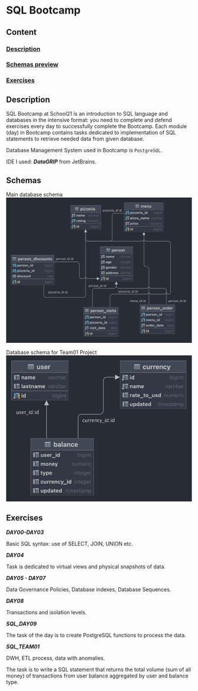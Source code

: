 # SQL Bootcamp

## Content

### [Description](https://github.com/D-Dashka/SQL-Bootcamp#https://github.com/D-Dashka/SQL-Bootcamp#description)

### [Schemas preview](https://github.com/D-Dashka/SQL-Bootcamp#schemas)

### [Exercises](https://github.com/D-Dashka/SQL-Bootcamp#exercises)


## Description
SQL Bootcamp at School21 is an introduction to SQL language and databases in the intensive format: you need to complete and defend exercises every day to successfully complete the Bootcamp.
Each module (day) in Bootcamp contains tasks dedicated to implementation of SQL statements to retrieve needed data from given database.

Database Management System used in Bootcamp is <code>PostgreSQL</code>.

IDE I used: ***DataGRIP*** from JetBrains.

## Schemas

Main database schema
<img width="580px" src="info/imgs/DB_schema.png">

Database schema for Team01 Project
<img  width="580px" src="info/imgs/DB_schema_Team01.png">

## Exercises

***DAY00-DAY03***

Basic SQL syntax: use of SELECT, JOIN, UNION etc.

***DAY04***

Task is dedicated to virtual views and physical snapshots of data.

***DAY05 - DAY07***

 Data Governance Policies, Database indexes, Database Sequences.

***DAY08***

Transactions and isolation levels.

***SQL_DAY09***

The task of the day is to create PostgreSQL functions to process the data.

***SQL_TEAM01***

DWH, ETL process, data with anomalies.

The task is to write a SQL statement that returns the total volume (sum of all money) of transactions from user balance aggregated by user and balance type.
